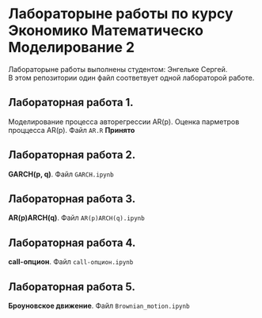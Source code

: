 # Лабораторыне работы по курсу Экономико Математическо Моделирование 2
Лабораторыне работы выполнены студентом: Энгельке Сергей.<br>
В этом репозитории один файл соответвует одной лабораторой работе.<br>

## Лабораторная работа 1.
Моделирование процесса авторегрессии AR(p). Оценка парметров проццесса AR(p).
Файл `AR.R`
**Принято**

## Лабораторная работа 2.
**GARCH(p, q)**. Файл `GARCH.ipynb`

## Лабораторная работа 3.
**AR(p)ARCH(q)**. Файл `AR(p)ARCH(q).ipynb`

## Лабораторная работа 4.
**call-опцион**. Файл `call-опцион.ipynb`

## Лабораторная работа 5.
**Броуновское движение**. Файл `Brownian_motion.ipynb`